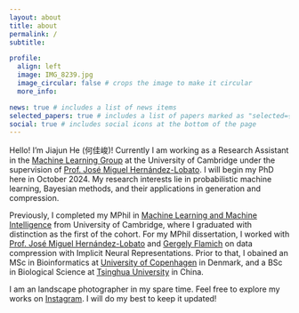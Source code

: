 ```yaml
---
layout: about
title: about
permalink: /
subtitle: 

profile:
  align: left
  image: IMG_8239.jpg
  image_circular: false # crops the image to make it circular
  more_info: 

news: true # includes a list of news items
selected_papers: true # includes a list of papers marked as "selected={true}"
social: true # includes social icons at the bottom of the page
---
```

<!-- ## Jiajun He (何佳峻)
       html: <a href="https://jiajunhe98.github.io/assets/pdf/JiajunHe_CV_academic.pdf">📄Curriculum Vitae</a>
<br/><br/> -->
Hello! I’m Jiajun He (何佳峻)! Currently I am working as a Research Assistant in the [Machine Learning Group](https://mlg.eng.cam.ac.uk/) at the University of Cambridge under the supervision of [Prof. José Miguel Hernández-Lobato](https://jmhl.org/). 
I will begin my PhD here in October 2024.
My research interests lie in probabilistic machine learning, Bayesian methods, and their applications in generation and compression.


Previously, I completed my MPhil in [Machine Learning and Machine Intelligence](https://www.mlmi.eng.cam.ac.uk/) from University of Cambridge, where I graduated with distinction as the first of the cohort. For my MPhil dissertation, I worked with [Prof. José Miguel Hernández-Lobato](https://jmhl.org/) and [Gergely Flamich](https://gergely-flamich.github.io/) on data compression with Implicit Neural Representations. Prior to that, I obained an MSc in Bioinformatics at [University of Copenhagen](https://www.ku.dk/english/) in Denmark, and a BSc in Biological Science at [Tsinghua University](https://www.tsinghua.edu.cn/en/) in China.


I am an landscape photographer in my spare time. Feel free to explore my works on [Instagram](https://www.instagram.com/jiajunhe614/). I will do my best to keep it updated!


